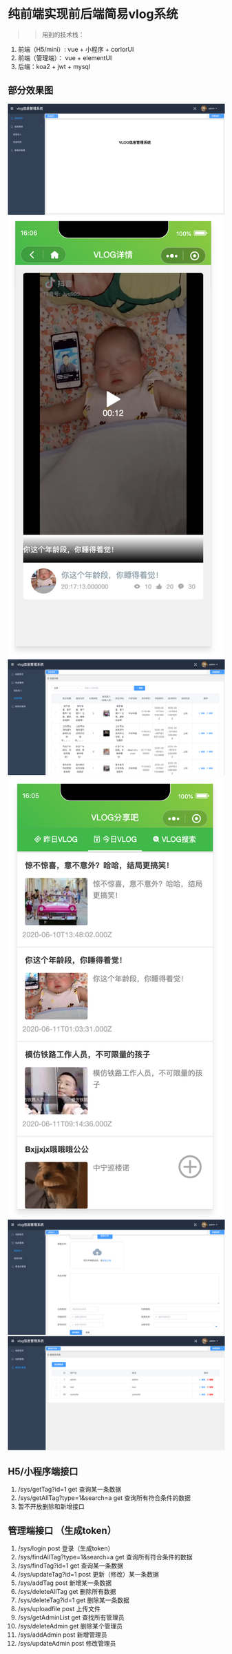 
# 纯前端实现前后端简易vlog系统
>> 用到的技术栈：
  1. 前端（H5/mini）: vue + 小程序 + corlorUI
  2. 前端（管理端）： vue + elementUI
  3. 后端：koa2 + jwt + mysql

## 部分效果图
 ![avatar](images/1.jpg)
 ![avatar](images/2.jpg)
 ![avatar](images/3.jpg)
 ![avatar](images/4.jpg)
 ![avatar](images/5.jpg)
 ![avatar](images/6.jpg)


## 
## H5/小程序端接口
1. /sys/getTag?id=1  get 查询某一条数据
2. /sys/getAllTag?type=1&search=a get 查询所有符合条件的数据
3. 暂不开放删除和新增接口

## 管理端接口 （生成token）
1. /sys/login  post  登录（生成token）
2. /sys/findAllTag?type=1&search=a  get 查询所有符合条件的数据
3. /sys/findTag?id=1  get 查询某一条数据
4. /sys/updateTag?id=1 post 更新（修改）某一条数据
5. /sys/addTag post 新增某一条数据
6. /sys/deleteAllTag get 删除所有数据
7. /sys/deleteTag?id=1  get 删除某一条数据
8. /sys/uploadfile  post 上传文件
9. /sys/getAdminList get  查找所有管理员
10. /sys/deleteAdmin get  删除某个管理员
11. /sys/addAdmin post 新增管理员
12. /sys/updateAdmin post 修改管理员